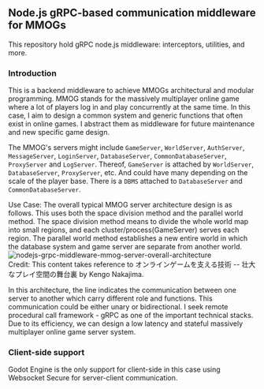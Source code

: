 ## Node.js gRPC-based communication middleware for MMOGs  
This repository hold gRPC node.js middleware: interceptors, utilities, and more.
### Introduction
This is a backend middleware to achieve MMOGs architectural and modular programming. MMOG stands for the massively multiplayer online game where a lot of players log in and play concurrently at the same time. In this case, I aim to design a common system and generic functions that often exist in online games. I abstract them as middleware for future maintenance and new specific game design.  


The MMOG's servers might include `GameServer`, `WorldServer`, `AuthServer`, `MessageServer`, `LoginServer`, `DatabaseServer`, `CommonDatabaseServer`, `ProxyServer` and `LogServer`. Thereof, `GameServer` is attached by `WorldServer`, `DatabaseServer`, `ProxyServer`, etc. And could have many depending on the scale of the player base. There is a `DBMS` attached to `DatabaseServer` and `CommonDatabaseServer`.  

  
Use Case: The overall typical MMOG server architecture design is as follows. This uses both the space division method and the parallel world method. The space division method means to divide the whole world map into small regions, and each cluster/process(GameServer) serves each region. The parallel world method establishes a new entire world in which the database system and game server are separate from another world.  
![nodejs-grpc-middleware-mmog-server-overall-architecture](https://github.com/cloudchentrial/nodejs-gRPC-middleware-mmog-server/assets/31240078/1967d792-c519-41ad-93b3-6a4f959bedf8)  
Credit: This content takes reference to オンラインゲームを支える技術 -- 壮大なプレイ空間の舞台裏 by Kengo Nakajima.  

  
In this architecture, the line indicates the communication between one server to another which carry different role and functions. This communication could be either unary or bidirectional. I seek remote procedural call framework - gRPC as one of the important technical stacks. Due to its efficiency, we can design a low latency and stateful massively multiplayer online game server system.  

### Client-side support
Godot Engine is the only support for client-side in this case using Websocket Secure for server-client communication.




